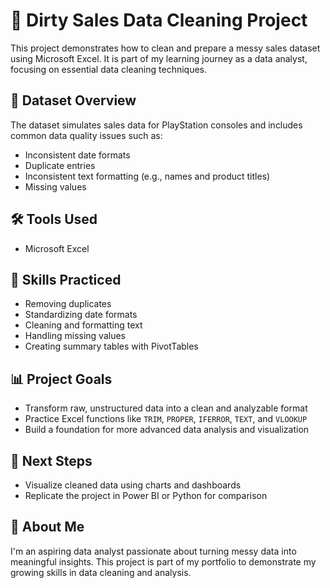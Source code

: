 # 🧹 Dirty Sales Data Cleaning Project

This project demonstrates how to clean and prepare a messy sales dataset using Microsoft Excel. It is part of my learning journey as a data analyst, focusing on essential data cleaning techniques.

## 📁 Dataset Overview

The dataset simulates sales data for PlayStation consoles and includes common data quality issues such as:
- Inconsistent date formats
- Duplicate entries
- Inconsistent text formatting (e.g., names and product titles)
- Missing values

## 🛠️ Tools Used
- Microsoft Excel

## 🧠 Skills Practiced
- Removing duplicates
- Standardizing date formats
- Cleaning and formatting text
- Handling missing values
- Creating summary tables with PivotTables

## 📊 Project Goals
- Transform raw, unstructured data into a clean and analyzable format
- Practice Excel functions like `TRIM`, `PROPER`, `IFERROR`, `TEXT`, and `VLOOKUP`
- Build a foundation for more advanced data analysis and visualization

## 📌 Next Steps
- Visualize cleaned data using charts and dashboards
- Replicate the project in Power BI or Python for comparison

## 🚀 About Me
I'm an aspiring data analyst passionate about turning messy data into meaningful insights. This project is part of my portfolio to demonstrate my growing skills in data cleaning and analysis.


